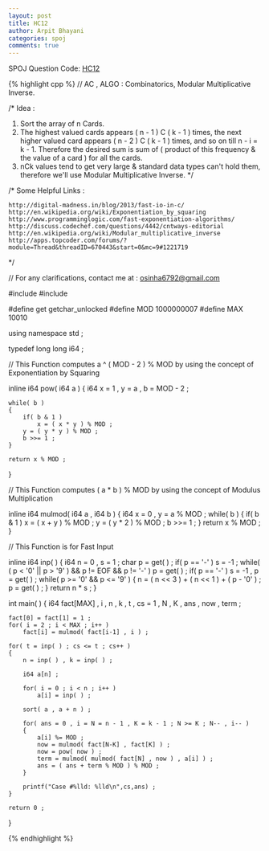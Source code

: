 ```yaml
---
layout: post
title: HC12
author: Arpit Bhayani
categories: spoj
comments: true
---
```


SPOJ Question Code: [HC12](http://www.spoj.com/problems/HC12/)

{% highlight cpp %}
// AC , ALGO : Combinatorics, Modular Multiplicative Inverse.

/* Idea :
1. Sort the array of n Cards.
2. The highest valued cards appears ( n - 1 ) C ( k - 1 ) times, the next higher valued card appears ( n - 2 ) C ( k - 1 )
   times, and so on till n - i = k - 1. Therefore the desired sum is sum of ( product of this frequency & the value of a card )
   for all the cards.
3. nCk values tend to get very large & standard data types can't hold them, therefore we'll use Modular Multiplicative Inverse.
*/

/* Some Helpful Links :

    http://digital-madness.in/blog/2013/fast-io-in-c/
    http://en.wikipedia.org/wiki/Exponentiation_by_squaring
    http://www.programminglogic.com/fast-exponentiation-algorithms/
    http://discuss.codechef.com/questions/4442/cntways-editorial
    http://en.wikipedia.org/wiki/Modular_multiplicative_inverse
    http://apps.topcoder.com/forums/?module=Thread&threadID=670443&start=0&mc=9#1221719

*/

// For any clarifications, contact me at : osinha6792@gmail.com

#include <cstdio>
#include <algorithm>

#define get getchar_unlocked
#define MOD 1000000007
#define MAX 10010

using namespace std ;

typedef long long i64 ;


// This Function computes a ^ ( MOD  - 2 ) % MOD by using the concept of Exponentiation by Squaring

inline i64 pow( i64 a )
{
	i64 x = 1 , y = a , b = MOD - 2 ;

	while( b )
	{
		if( b & 1 )
			x = ( x * y ) % MOD ;
		y = ( y * y ) % MOD ;
		b >>= 1 ;
	}

	return x % MOD ;
}

// This Function computes ( a * b ) % MOD by using the concept of Modulus Multiplication

inline i64 mulmod( i64 a , i64 b )
{
	i64 x = 0 , y = a % MOD ;
	while( b )
	{
		if( b & 1 )
			x = ( x + y ) % MOD ;
		y = ( y * 2 ) % MOD ;
		b >>= 1 ;
	}
	return x % MOD ;
}

// This Function is for Fast Input

inline i64 inp( )
{
    i64 n = 0 , s = 1 ;
    char p = get( ) ;
    if( p == '-' )
        s = -1 ;
    while( ( p < '0' || p > '9' ) && p != EOF && p != '-' )
        p = get( ) ;
    if( p == '-' )
        s = -1 , p = get( ) ;
    while( p >= '0' && p <= '9' )
    {
        n = ( n << 3 ) + ( n << 1 ) + ( p - '0' ) ;
        p = get( ) ;
    }
    return n * s ;
}

int main( )
{
	i64 fact[MAX] , i , n , k , t , cs = 1 , N , K , ans , now , term ;

	fact[0] = fact[1] = 1 ;
	for( i = 2 ; i < MAX ; i++ )
		fact[i] = mulmod( fact[i-1] , i ) ;

	for( t = inp( ) ; cs <= t ; cs++ )
	{
		n = inp( ) , k = inp( ) ;

		i64 a[n] ;

		for( i = 0 ; i < n ; i++ )
			a[i] = inp( ) ;

		sort( a , a + n ) ;

		for( ans = 0 , i = N = n - 1 , K = k - 1 ; N >= K ; N-- , i-- )
		{
			a[i] %= MOD ;
			now = mulmod( fact[N-K] , fact[K] ) ;
			now = pow( now ) ;
			term = mulmod( mulmod( fact[N] , now ) , a[i] ) ;
			ans = ( ans + term % MOD ) % MOD ;
		}

		printf("Case #%lld: %lld\n",cs,ans) ;
	}

	return 0 ;
}

{% endhighlight %}